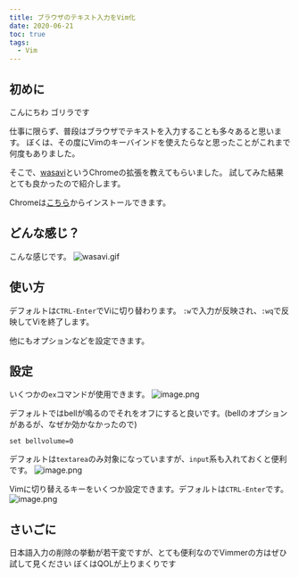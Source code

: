 ```yaml
---
title: ブラウザのテキスト入力をVim化
date: 2020-06-21
toc: true
tags: 
  - Vim
---
```


## 初めに
こんにちわ
ゴリラです

仕事に限らず、普段はブラウザでテキストを入力することも多々あると思います。
ぼくは、その度にVimのキーバインドを使えたらなと思ったことがこれまで何度もありました。

そこで、[wasavi](http://appsweets.net/wasavi/)というChromeの拡張を教えてもらいました。
試してみた結果とても良かったので紹介します。

Chromeは[こちら](https://chrome.google.com/webstore/detail/wasavi/dgogifpkoilgiofhhhodbodcfgomelhe?hl=ja)からインストールできます。

## どんな感じ？
こんな感じです。
![wasavi.gif](https://qiita-image-store.s3.ap-northeast-1.amazonaws.com/0/66178/9969098a-225a-b73c-b3f8-c1392de16987.gif)

## 使い方
デフォルトは`CTRL-Enter`でViに切り替わります。
`:w`で入力が反映され、`:wq`で反映してViを終了します。

他にもオプションなどを設定できます。

## 設定
いくつかの`ex`コマンドが使用できます。
![image.png](https://qiita-image-store.s3.ap-northeast-1.amazonaws.com/0/66178/89b155b0-bc81-2484-3066-84cc5344340e.png)

デフォルトではbellが鳴るのでそれをオフにすると良いです。(bellのオプションがあるが、なぜか効かなかったので)

```
set bellvolume=0
```


デフォルトは`textarea`のみ対象になっていますが、`input`系も入れておくと便利です。
![image.png](https://qiita-image-store.s3.ap-northeast-1.amazonaws.com/0/66178/fb1ebfdb-e878-5122-be35-16a33bfc7483.png)

Vimに切り替えるキーをいくつか設定できます。デフォルトは`CTRL-Enter`です。
![image.png](https://qiita-image-store.s3.ap-northeast-1.amazonaws.com/0/66178/1eb7b914-aac1-938a-6367-6182514bf7c7.png)

## さいごに
日本語入力の削除の挙動が若干変ですが、とても便利なのでVimmerの方はぜひ試して見ください
ぼくはQOLが上りまくりです

